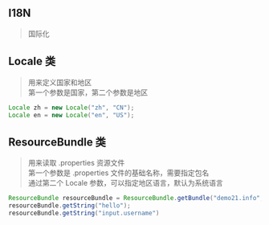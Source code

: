 ## I18N
> 国际化

## Locale 类
> 用来定义国家和地区 <br/>
> 第一个参数是国家，第二个参数是地区
```java
Locale zh = new Locale("zh", "CN");
Locale en = new Locale("en", "US");
```

## ResourceBundle 类
> 用来读取 .properties 资源文件 <br/>
> 第一个参数是 .properties 文件的基础名称，需要指定包名 <br/>
> 通过第二个 Locale 参数，可以指定地区语言，默认为系统语言
```java
ResourceBundle resourceBundle = ResourceBundle.getBundle("demo21.info", en);
resourceBundle.getString("hello");
resourceBundle.getString("input.username")
```
